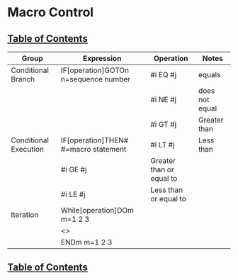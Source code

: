 # Macro Control

## [Table of Contents](https://github.com/ZapCon1/KnowledgeBase.git)

| Group                 | Expression                           | Operation                | Notes          |
| --------------------- | ------------------------------------ | ------------------------ | -------------- |
| Conditional Branch    | IF[operation]GOTOn n=sequence number | #i EQ #j                 | equals         |
|                       |                                      | #i NE #j                 | does not equal |
|                       |                                      | #i GT #j                 | Greater than   |
| Conditional Execution | IF[operation]THEN# #=macro statement | #i LT #j                 | Less than      |
|                       | #i GE #j                             | Greater than or equal to |
|                       | #i LE #j                             | Less than or equal to    |
| Iteration             | While[operation]DOm m=1 2 3          |                          |                |
|                       | <<Iteration Contents>>               |                          |                |
|                       | ENDm m=1 2 3                         |                          |

## [Table of Contents](https://github.com/ZapCon1/KnowledgeBase.git)
